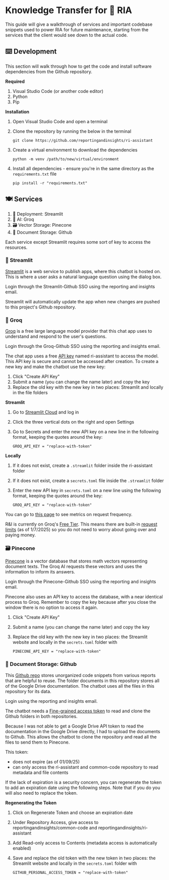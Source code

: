 # Knowledge Transfer for 💬 RIA

This guide will give a walkthrough of services and important codebase snippets used to power RIA for future maintenance, starting from the services that the client would see down to the actual code.

## ⌨️ Development
This section will walk through how to get the code and install software dependencies from the Github repository.

**Required**
1) Visual Studio Code (or another code editor)
2) Python
3) Pip

**Installation**
1) Open Visual Studio Code and open a terminal
2) Clone the repository by running the below in the terminal
   
    ```
    git clone https://github.com/reportingandinsights/ri-assistant
    ```

3) Create a virtual environment to download the dependencies

   ```
   python -m venv /path/to/new/virtual/environment
   ```

4) Install all dependencies - ensure you're in the same directory as the `requirements.txt` file 

   ```
   pip install -r "requirements.txt"
   ```

## 🍽️ Services
1) 🚀 Deployment: Streamlit
2) 🤖 AI: Groq
3) 🗃️ Vector Storage: Pinecone
4) 📝 Document Storage: Github

Each service except Streamlit requires some sort of key to access the resources.

### 🚀 Streamlit
[Streamlit](https://streamlit.io/) is a web service to publish apps, where this chatbot is hosted on. This is where a user asks a natural language question using the dialog box.

Login through the Streamlit-Github SSO using the reporting and insights email.

Streamlit will automatically update the app when new changes are pushed to this project's Github repository.

### 🤖 Groq
[Groq](https://groq.com/) is a free large language model provider that this chat app uses to understand and respond to the user's questions. 

Login through the Groq-Github SSO using the reporting and insights email.

The chat app uses a free [API key](https://console.groq.com/keys) named ri-assistant to access the model. This API key is secure and cannot be accessed after creation. To create a new key and make the chatbot use the new key:
1) Click "Create API Key"
2) Submit a name (you can change the name later) and copy the key
3) Replace the old key with the new key in two places: Streamlit and locally in the file folders
   
**Streamlit**
1) Go to [Streamlit Cloud](https://share.streamlit.io/) and log in
2) Click the three vertical dots on the right and open Settings
3) Go to Secrets and enter the new API key on a new line in the following format, keeping the quotes around the key:

   ```
   GROQ_API_KEY = "replace-with-token"
   ```

**Locally**
1) If it does not exist, create a `.streamlit` folder inside the ri-assistant folder
2) If it does not exist, create a `secrets.toml` file inside the `.streamlit` folder 
3) Enter the new API key in `secrets.toml` on a new line using the following format, keeping the quotes around the key:

   ```
   GROQ_API_KEY = "replace-with-token"
   ```
   
You can go to [this page](https://console.groq.com/metrics) to see metrics on request frequency. 

R&I is currently on Groq's [Free Tier](https://console.groq.com/settings/billing). This means there are built-in [request limits](https://console.groq.com/settings/limits) (as of 1/7/2025) so you do not need to worry about going over and paying money.

### 🗃️ Pinecone
[Pinecone](https://www.pinecone.io/) is a vector database that stores math vectors representing document texts. The Groq AI requests these vectors and uses the information to inform its answers.

Login through the Pinecone-Github SSO using the reporting and insights email.

Pinecone also uses an API key to access the database, with a near identical process to Groq. Remember to copy the key because after you close the window there is no option to access it again.
1) Click "Create API Key"
2) Submit a name (you can change the name later) and copy the key
3) Replace the old key with the new key in two places: the Streamlit website and locally in the `secrets.toml` folder with

   ```
   PINECONE_API_KEY = "replace-with-token"
   ```

### 📝 Document Storage: Github
This [Github repo](https://github.com/reportingandinsights/common-code) stores unorganized code snippets from various reports that are helpful to reuse. The folder documents in this repository stores all of the Google Drive documentation. The chatbot uses all the files in this repository for its data.

Login using the reporting and insights email.

The chatbot needs a [Fine-grained access token](https://github.com/settings/personal-access-tokens) to read and clone the Github folders in both repositories. 

Because I was not able to get a Google Drive API token to read the documentation in the Google Drive directly, I had to upload the documents to Github. This allows the chatbot to clone the repository and read all the files to send them to Pinecone.

This token:
- does not expire (as of 01/09/25)
- can only access the ri-assistant and common-code repository to read metadata and file contents

If the lack of expiration is a security concern, you can regenerate the token to add an expiration date using the following steps. Note that if you do you will also need to replace the token.

**Regenerating the Token**
1) Click on Regenerate Token and choose an expiration date
2) Under Repository Access, give access to reportingandinsights/common-code and reportingandinsights/ri-assistant
3) Add Read-only access to Contents (metadata access is automatically enabled)
4) Save and replace the old token with the new token in two places: the Streamlit website and locally in the `secrets.toml` folder with

   ```
   GITHUB_PERSONAL_ACCESS_TOKEN = "replace-with-token"
   ```